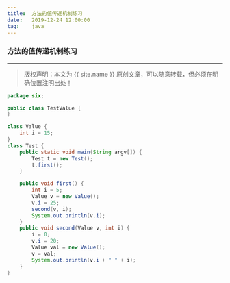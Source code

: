 ```yaml
---
title:  方法的值传递机制练习
date:   2019-12-24 12:00:00
tag:    java
---
```


### 方法的值传递机制练习

***
> 版权声明：本文为 {{ site.name }} 原创文章，可以随意转载，但必须在明确位置注明出处！

<head><link rel="stylesheet" href="../css/rouge.css"></head>


```java
package six;

public class TestValue {
}

class Value {
    int i = 15;
}
class Test {
    public static void main(String argv[]) {
        Test t = new Test();
        t.first();
    }

    public void first() {
        int i = 5;
        Value v = new Value();
        v.i = 25;
        second(v, i);
        System.out.println(v.i);
    }
    public void second(Value v, int i) {
        i = 0;
        v.i = 20;
        Value val = new Value();
        v = val;
        System.out.println(v.i + " " + i);
    }
}

```